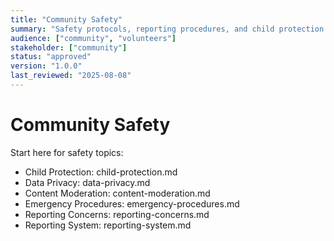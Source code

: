 ```yaml
---
title: "Community Safety"
summary: "Safety protocols, reporting procedures, and child protection standards for the community."
audience: ["community", "volunteers"]
stakeholder: ["community"]
status: "approved"
version: "1.0.0"
last_reviewed: "2025-08-08"
---
```


# Community Safety

Start here for safety topics:
- Child Protection: child-protection.md
- Data Privacy: data-privacy.md
- Content Moderation: content-moderation.md
- Emergency Procedures: emergency-procedures.md
- Reporting Concerns: reporting-concerns.md
- Reporting System: reporting-system.md

